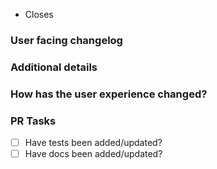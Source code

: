 <!-- Thanks for contributing! Please, read our contributing guidelines: https://github.com/dimazuien/react-viewport-height/blob/main/CONTRIBUTING.md -->

- Closes <!-- issue number here. e.g. "Closes #1234" -->

### User facing changelog

<!-- Explain the change(s) for every user to read in our changelog. Examples: https://github.com/dimazuien/react-viewport-height/blob/main/CHANGELOG.md -->

### Additional details

<!-- Examples:
- Why was this change necessary?
- What is affected by this change?
- Any implementation details to explain?
-->

### How has the user experience changed?

<!-- Provide before and after examples of the change.
Screenshots or GIFs are preferred. -->

### PR Tasks

<!-- These tasks must be completed before a PR is merged.
Delete tasks if they are not applicable. -->

- [ ] Have tests been added/updated?
- [ ] Have docs been added/updated?
